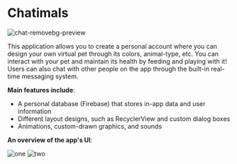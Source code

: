 # Chatimals

![chat-removebg-preview](https://user-images.githubusercontent.com/63080641/187112327-2d7e0713-0cb9-444a-b067-d2ca767ec3bf.png)

This application allows you to create a personal account where you can design your own virtual pet through its colors, animal-type, etc. You can interact with your pet and maintain its health by feeding and playing with it! Users can also chat with other people on the app through the built-in real-time messaging system.

**Main features include**:
* A personal database (Firebase) that stores in-app data and user information
* Different layout designs, such as RecyclerView and custom dialog boxes
* Animations, custom-drawn graphics, and sounds

**An overview of the app's UI**:

![one](https://user-images.githubusercontent.com/63080641/194199685-4ad32ad7-7228-4765-920c-ab70960b761f.jpg)
![two](https://user-images.githubusercontent.com/63080641/194199718-e383ef42-9c75-4ec8-a509-1b3ec39be1d0.jpg)
